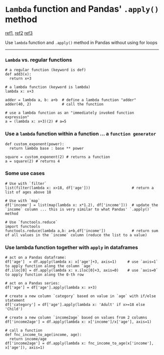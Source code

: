 # `Lambda` function and Pandas' `.apply()` method

[ref1](https://www.analyticsvidhya.com/blog/2020/03/what-are-lambda-functions-in-python/), 
[ref2](https://www.datacamp.com/community/tutorials/pandas-apply)
[ref3](https://www.youtube.com/watch?v=3k2TEVqBh6M&list=PLQut5OXpV-0ir4IdllSt1iEZKTwFBa7kO&index=59)

Use `lambda` function and `.apply()` method in Pandas without using for loops

------------

### `Lambda` vs. regular functions
```
# a regular function (keyword is def)
def add3(x):
  return x+3
  
# a lambda function (keyword is lambda)
lambda x: x+3

adder = lambda a, b: a+b  # define a lambda function "adder"
adder(40, 2)              # call the function

# use a lambda function as an "immediately invoked function expression"
a = (lambda x: x+3)(2) # a=5
```

### Use a `lambda` function within a function ... a `function generator`
```
def custom_exponent(power):
  return lambda base : base ** power
  
square = custom_exponent(2) # returns a function 
a = square(2) # returns 4
```

### Some use cases
```
# Use with `filter`
list(filter(lambda x: x>18, df['age']))                   # return a list of ages above 18

# Use with `map`
df['income'] = list(map(lambda x: x*1.2), df['income']))  # update the `income` column ... this is very similar to what Pandas' `.apply()` method

# Use `functools.reduce` 
import functools
functools.reduce(lambda a,b: a+b,df['income'])            # return sum of all values in the `income` column (reduce the list to a value)
```

### Use lambda function together with `apply` in dataframes
```
# act on a Pandas dataframe:
df['age']  = df.apply(lambda x: x['age']+3, axis=1)     # use `axis=1` to apply function along the column `age`
df.iloc[0] = df.apply(lambda x: x.iloc[0]+3, axis=0)    # use `axis=0` to apply function along the 0-th row

# act on a Pandas series:
df['age'] = df['age'].apply(lambda x: x+3)

# create a new column `category` based on value in `age` with if/else statement
df['category'] = df['age'].apply(lambda x: 'Adult' if x>=18 else 'Child')

# create a new column `income2age` based on values from 2 columns
df['income2age'] = df.apply(lambda x: x['income']/x['age'], axis=1)

# call a function
def fnc_income_to_age(income, age):
  return income/age
df['income2age'] = df.apply(lambda x: fnc_income_to_age(x['income'], x['age']), axis=1)

```

